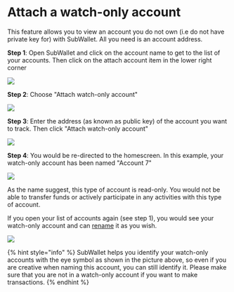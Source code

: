 # Attach a watch-only account

This feature allows you to view an account you do not own (i.e do not have private key for) with SubWallet. All you need is an account address.

**Step 1**: Open SubWallet and click on the account name to get to the list of your accounts. Then click on the attach account item in the lower right corner

![](<../../.gitbook/assets/image (5) (1) (3).png>)

**Step 2**: Choose "Attach watch-only account"

![](<../../.gitbook/assets/image (16) (1).png>)

**Step 3**: Enter the address (as known as public key) of the account you want to track. Then click "Attach watch-only account"

![](<../../.gitbook/assets/image (35) (2).png>)

**Step 4**: You would be re-directed to the homescreen. In this example, your watch-only account has been named "Account 7"

![](<../../.gitbook/assets/image (4) (2) (2).png>)

As the name suggest, this type of account is read-only. You would not be able to transfer funds or actively participate in any activities with this type of account.&#x20;

If you open your list of accounts again (see step 1), you would see your watch-only account and can [rename](broken-reference) it as you wish.

![](<../../.gitbook/assets/image (46) (2) (1).png>)

{% hint style="info" %}
SubWallet helps you identify your watch-only accounts with the eye symbol as shown in the picture above, so even if you are creative when naming this account, you can still identify it. Please make sure that you are not in a watch-only account if you want to make transactions.
{% endhint %}



